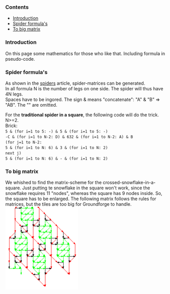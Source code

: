 ### Contents
* [Introduction](#introduction)
* [Spider formula's](#spider-formulas)
* [To big matrix](#to-big-matrix)

### Introduction
On this page some mathematics for those who like that. Including formula in pseudo-code.

### Spider formula's
As shown in the [spiders][spiders-page] article, spider-matrices can be generated.  
In all formula N is the number of legs on one side. The spider will thus have 4N legs.       
Spaces have to be ingored. The sign & means "concatenate": "A" & "B" => "AB". The "" are omitted.    

For the **traditional spider in a square**, the following code will do the trick. N>=2.      
Brick:       
`5 & (for i=1 to 5: -) & 5 & (for i=1 to 5: -)               `     
`-C & (for i=1 to N-2: D) & 632 & (for i=1 to N-2: A) & B    `           
`(for j=1 to N-2:                                                `      
`5 & (for i=1 to N: 6) & 3 & (for i=1 to N: 2)               `      
`next j)                                                     `      
`5 & (for i=1 to N: 6) & - & (for i=1 to N: 2)               `                   

### To big matrix
We whished to find the matrix-scheme for the crossed-snowflake-in-a-square. Just putting te snowflake in the square won't work, since the snowflake requires 11 "nodes", whereas the square has 9 nodes inside. So, the square has to be enlarged. The following matrix follows the rules for matrices, but the tiles are too big for Groundforge to handle.       
![to big][to-big-sn]


[spiders-page]: https://github.com/MAETempels/MAE-gf/wiki/Spiders

[to-big-sn]: https://github.com/MAETempels/MAE-gf/blob/master/images/gf-sn-nott.png